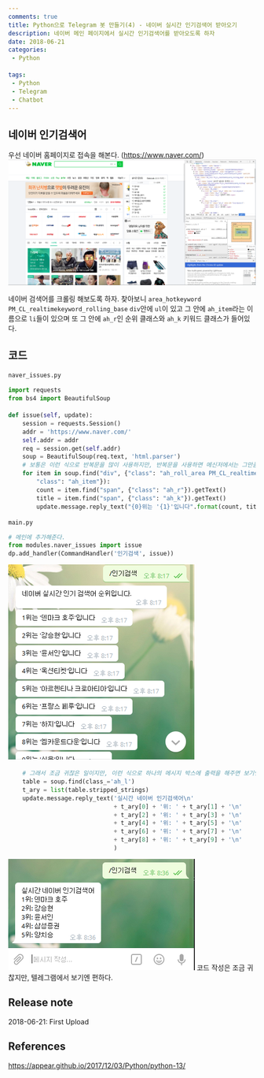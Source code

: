 ```yaml
---
comments: true
title: Python으로 Telegram 봇 만들기(4) - 네이버 실시간 인기검색어 받아오기
description: 네이버 메인 페이지에서 실시간 인기검색어를 받아오도록 하자
date: 2018-06-21
categories:
 - Python

tags:
 - Python
 - Telegram
 - Chatbot
---
```


## 네이버 인기검색어
우선 네이버 홈페이지로 접속을 해본다. (https://www.naver.com/)
![](https://github.com/mikail0205/mikail0205.github.io/blob/master/assets/images/2018/telegrambot/part4/naver_main.png?raw=true)

네이버 검색어를 크롤링 해보도록 하자. 찾아보니 `area_hotkeyword PM_CL_realtimekeyword_rolling_base` `div`안에 `ul`이 있고 그 안에 `ah_item`라는 이름으로 `li`들이 있으며 또 그 안에 `ah_r`인 순위 클래스와 `ah_k` 키워드 클래스가 들어있다.

## 코드
`naver_issues.py`
``` python
import requests
from bs4 import BeautifulSoup

def issue(self, update):
    session = requests.Session()
    addr = 'https://www.naver.com/'
    self.addr = addr
    req = session.get(self.addr)
    soup = BeautifulSoup(req.text, 'html.parser')
    # 보통은 이런 식으로 반복문을 많이 사용하지만, 반복문을 사용하면 메신저에서는 그만큼 메시지 박스가 생성이 되는데 한두 개면 괜찮을지 모르지만 계속 늘어나면 보기 불편하다.
    for item in soup.find("div", {"class": "ah_roll_area PM_CL_realtimeKeyword_rolling"}).findAll("li", {
        "class": "ah_item"}):
        count = item.find("span", {"class": "ah_r"}).getText()
        title = item.find("span", {"class": "ah_k"}).getText()
        update.message.reply_text("{0}위는 '{1}'입니다".format(count, title))

```
`main.py`
``` python
# 메인에 추가해준다.
from modules.naver_issues import issue
dp.add_handler(CommandHandler('인기검색', issue))
```
![](https://github.com/mikail0205/mikail0205.github.io/blob/master/assets/images/2018/telegrambot/part4/for.PNG?raw=true)


``` python
    # 그래서 조금 귀찮은 일이지만, 이런 식으로 하나의 메시지 박스에 출력을 해주면 보기엔 좋다.
    table = soup.find(class_='ah_l')
    t_ary = list(table.stripped_strings)
    update.message.reply_text('실시간 네이버 인기검색어\n'
                              + t_ary[0] + '위: ' + t_ary[1] + '\n'
                              + t_ary[2] + '위: ' + t_ary[3] + '\n'
                              + t_ary[4] + '위: ' + t_ary[5] + '\n'
                              + t_ary[6] + '위: ' + t_ary[7] + '\n'
                              + t_ary[8] + '위: ' + t_ary[9] + '\n'
                              )

```
![](https://github.com/mikail0205/mikail0205.github.io/blob/master/assets/images/2018/telegrambot/part4/onetime.PNG?raw=true)
코드 작성은 조금 귀찮지만, 텔레그램에서 보기엔 편하다.


## Release note
2018-06-21: First Upload
## References
https://appear.github.io/2017/12/03/Python/python-13/
